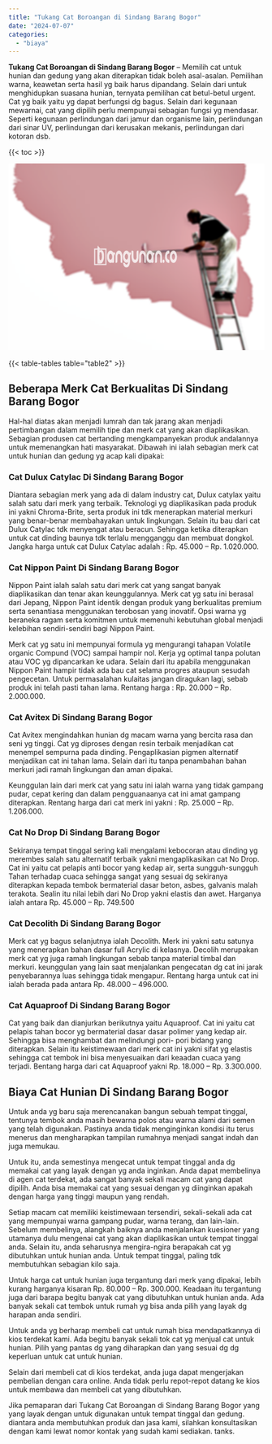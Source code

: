 ```yaml
---
title: "Tukang Cat Boroangan di Sindang Barang Bogor"
date: "2024-07-07"
categories: 
  - "biaya"
---
```


**Tukang Cat Boroangan di Sindang Barang Bogor** – Memilih cat untuk hunian dan gedung yang akan diterapkan tidak boleh asal-asalan. Pemilihan warna, keawetan serta hasil yg baik harus dipandang. Selain dari untuk menghidupkan suasana hunian, ternyata pemilihan cat betul-betul urgent. Cat yg baik yaitu yg dapat berfungsi dg bagus. Selain dari kegunaan mewarnai, cat yang dipilih perlu mempunyai sebagian fungsi yg mendasar. Seperti kegunaan perlindungan dari jamur dan organisme lain, perlindungan dari sinar UV, perlindungan dari kerusakan mekanis, perlindungan dari kotoran dsb.

{{< toc >}}

![Tukang Cat Boroangan di Sindang Barang Bogor](/images/jasa-cat-murah19.png)

{{< table-tables table="table2" >}}

## Beberapa Merk Cat Berkualitas Di Sindang Barang Bogor

Hal-hal diatas akan menjadi lumrah dan tak jarang akan menjadi pertimbangan dalam memilih tipe dan merk cat yang akan diaplikasikan. Sebagian produsen cat bertanding mengkampanyekan produk andalannya untuk memenangkan hati masyarakat. Dibawah ini ialah sebagian merk cat untuk hunian dan gedung yg acap kali dipakai:

### Cat Dulux Catylac Di Sindang Barang Bogor

Diantara sebagian merk yang ada di dalam industry cat, Dulux catylax yaitu salah satu dari merk yang terbaik. Teknologi yg diaplikasikan pada produk ini yakni Chroma-Brite, serta produk ini tdk menerapkan material merkuri yang benar-benar membahayakan untuk lingkungan. Selain itu bau dari cat Dulux Catylac tdk menyengat atau beracun. Sehingga ketika diterapkan untuk cat dinding baunya tdk terlalu mengganggu dan membuat dongkol. Jangka harga untuk cat Dulux Catylac adalah : Rp. 45.000 – Rp. 1.020.000.

### Cat Nippon Paint Di Sindang Barang Bogor

Nippon Paint ialah salah satu dari merk cat yang sangat banyak diaplikasikan dan tenar akan keunggulannya. Merk cat yg satu ini berasal dari Jepang, Nippon Paint identik dengan produk yang berkualitas premium serta senantiasa menggunakan terobosan yang inovatif. Opsi warna yg beraneka ragam serta komitmen untuk memenuhi kebutuhan global menjadi kelebihan sendiri-sendiri bagi Nippon Paint.

Merk cat yg satu ini mempunyai formula yg mengurangi tahapan Volatile organic Compund (VOC) sampai hampir nol. Kerja yg optimal tanpa polutan atau VOC yg dipancarkan ke udara. Selain dari itu apabila menggunakan Nippon Paint hampir tidak ada bau cat selama progres ataupun sesudah pengecetan. Untuk permasalahan kulaitas jangan diragukan lagi, sebab produk ini telah pasti tahan lama. Rentang harga : Rp. 20.000 – Rp. 2.000.000.

### Cat Avitex Di Sindang Barang Bogor

Cat Avitex mengindahkan hunian dg macam warna yang bercita rasa dan seni yg tinggi. Cat yg diproses dengan resin terbaik menjadikan cat menempel sempurna pada dinding. Pengaplikasian pigmen alternatif menjadikan cat ini tahan lama. Selain dari itu tanpa penambahan bahan merkuri jadi ramah lingkungan dan aman dipakai.

Keunggulan lain dari merk cat yang satu ini ialah warna yang tidak gampang pudar, cepat kering dan dalam pengguanaanya cat ini amat gampang diterapkan. Rentang harga dari cat merk ini yakni : Rp. 25.000 – Rp. 1.206.000.

### Cat No Drop Di Sindang Barang Bogor

Sekiranya tempat tinggal sering kali mengalami kebocoran atau dinding yg merembes salah satu alternatif terbaik yakni mengaplikasikan cat No Drop. Cat ini yaitu cat pelapis anti bocor yang kedap air, serta sungguh-sungguh Tahan terhadap cuaca sehingga sangat yang sesuai dg sekiranya diterapkan kepada tembok bermaterial dasar beton, asbes, galvanis malah terakota. Sealin itu nilai lebih dari No Drop yakni elastis dan awet. Harganya ialah antara Rp. 45.000 – Rp. 749.500

### Cat Decolith Di Sindang Barang Bogor

Merk cat yg bagus selanjutnya ialah Decolith. Merk ini yakni satu satunya yang menerapkan bahan dasar full Acrylic di kelasnya. Decolih merupakan merk cat yg juga ramah lingkungan sebab tanpa material timbal dan merkuri. keunggulan yang lain saat menjalankan pengecatan dg cat ini jarak penyebarannya luas sehingga tidak mengapur. Rentang harga untuk cat ini ialah berada pada antara Rp. 48.000 – 496.000.

### Cat Aquaproof Di Sindang Barang Bogor

Cat yang baik dan dianjurkan berikutnya yaitu Aquaproof. Cat ini yaitu cat pelapis tahan bocor yg bermaterial dasar dasar polimer yang kedap air. Sehingga bisa menghambat dan melindungi pori- pori bidang yang diterapkan. Selain itu keistimewaan dari merk cat ini yakni sifat yg elastis sehingga cat tembok ini bisa menyesuaikan dari keaadan cuaca yang terjadi. Bentang harga dari cat Aquaproof yakni Rp. 18.000 – Rp. 3.300.000.

## Biaya Cat Hunian Di Sindang Barang Bogor

Untuk anda yg baru saja merencanakan bangun sebuah tempat tinggal, tentunya tembok anda masih bewarna polos atau warna alami dari semen yang telah digunakan. Pastinya anda tidak menginginkan kondisi itu terus menerus dan mengharapkan tampilan rumahnya menjadi sangat indah dan juga memukau.

Untuk itu, anda semestinya mengecat untuk tempat tinggal anda dg memakai cat yang layak dengan yg anda inginkan. Anda dapat membelinya di agen cat terdekat, ada sangat banyak sekali macam cat yang dapat dipilih. Anda bisa memakai cat yang sesuai dengan yg diinginkan apakah dengan harga yang tinggi maupun yang rendah.

Setiap macam cat memiliki keistimewaan tersendiri, sekali-sekali ada cat yang mempunyai warna gampang pudar, warna terang, dan lain-lain. Sebelum membelinya, alangkah baiknya anda menjalankan kuesioner yang utamanya dulu mengenai cat yang akan diaplikasikan untuk tempat tinggal anda. Selain itu, anda seharusnya mengira-ngira berapakah cat yg dibutuhkan untuk hunian anda. Untuk tempat tinggal, paling tdk membutuhkan sebagian kilo saja.

Untuk harga cat untuk hunian juga tergantung dari merk yang dipakai, lebih kurang harganya kisaran Rp. 80.000 – Rp. 300.000. Keadaan itu tergantung juga dari barapa begitu banyak cat yang dibutuhkan untuk hunian anda. Ada banyak sekali cat tembok untuk rumah yg bisa anda pilih yang layak dg harapan anda sendiri.

Untuk anda yg berharap membeli cat untuk rumah bisa mendapatkannya di kios terdekat kami. Ada begitu banyak sekali tok cat yg menjual cat untuk hunian. Pilih yang pantas dg yang diharapkan dan yang sesuai dg dg keperluan untuk cat untuk hunian.

Selain dari membeli cat di kios terdekat, anda juga dapat mengerjakan pembelian dengan cara online. Anda tidak perlu repot-repot datang ke kios untuk membawa dan membeli cat yang dibutuhkan.

Jika pemaparan dari Tukang Cat Boroangan di Sindang Barang Bogor yang yang layak dengan untuk digunakan untuk tempat tinggal dan gedung. diantara anda membutuhkan produk dan jasa kami, silahkan konsultasikan dengan kami lewat nomor kontak yang sudah kami sediakan. tanks.

